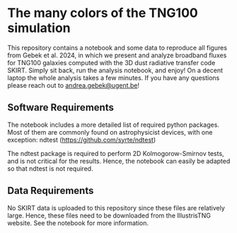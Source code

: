 # The many colors of the TNG100 simulation
This repository contains a notebook and some data to reproduce all figures from Gebek et al. 2024, in which we present and analyze broadband fluxes for TNG100 galaxies computed with the 3D dust radiative transfer code SKIRT. Simply sit back, run the analysis notebook, and enjoy! On a decent laptop the whole analysis takes a few minutes. If you have any questions please reach out to andrea.gebek@ugent.be!

## Software Requirements
The notebook includes a more detailed list of required python packages. Most of them are commonly found on astrophysicist devices, with one exception:
ndtest (https://github.com/syrte/ndtest)

The ndtest package is required to perform 2D Kolmogorow-Smirnov tests, and is not critical for the results. Hence, the notebook can easily be adapted so that ndtest is not required.

## Data Requirements
No SKIRT data is uploaded to this repository since these files are relatively large. Hence, these files need to be downloaded from the IllustrisTNG website. See the notebook for more information.